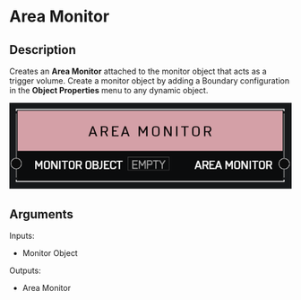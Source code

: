 # Area Monitor

## Description

Creates an **Area Monitor** attached to the monitor object that acts as a trigger volume. Create a monitor object by adding a Boundary configuration in the **Object Properties** menu to any dynamic object.

![Area Monitor](../../.gitbook/assets/images/scripting/variables-basic/area-monitor.png)

## Arguments

Inputs:

* Monitor Object

Outputs:

* Area Monitor

